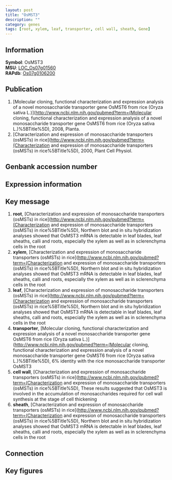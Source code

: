 ```yaml
---
layout: post
title: "OsMST3"
description: ""
category: genes
tags: [root, xylem, leaf, transporter, cell wall, sheath, Gene]
---
```


## Information
__Symbol__: OsMST3  
__MSU__: [LOC_Os07g01560](http://rice.plantbiology.msu.edu/cgi-bin/ORF_infopage.cgi?orf=LOC_Os07g01560)  
__RAPdb__: [Os07g0106200](http://rapdb.dna.affrc.go.jp/viewer/gbrowse_details/irgsp1?name=Os07g0106200)  

## Publication
1. [Molecular cloning, functional characterization and expression analysis of a novel monosaccharide transporter gene OsMST6 from rice (Oryza sativa L.)](http://www.ncbi.nlm.nih.gov/pubmed?term=(Molecular cloning, functional characterization and expression analysis of a novel monosaccharide transporter gene OsMST6 from rice (Oryza sativa L.)%5BTitle%5D), 2008, Planta.
2. [Characterization and expression of monosaccharide transporters (osMSTs) in rice](http://www.ncbi.nlm.nih.gov/pubmed?term=(Characterization and expression of monosaccharide transporters (osMSTs) in rice%5BTitle%5D), 2000, Plant Cell Physiol.

## Genbank accession number

## Expression information

## Key message
1. __root__, [Characterization and expression of monosaccharide transporters (osMSTs) in rice](http://www.ncbi.nlm.nih.gov/pubmed?term=(Characterization and expression of monosaccharide transporters (osMSTs) in rice%5BTitle%5D),  Northern blot and in situ hybridization analyses showed that OsMST3 mRNA is detectable in leaf blades, leaf sheaths, calli and roots, especially the xylem as well as in sclerenchyma cells in the root
2. __xylem__, [Characterization and expression of monosaccharide transporters (osMSTs) in rice](http://www.ncbi.nlm.nih.gov/pubmed?term=(Characterization and expression of monosaccharide transporters (osMSTs) in rice%5BTitle%5D),  Northern blot and in situ hybridization analyses showed that OsMST3 mRNA is detectable in leaf blades, leaf sheaths, calli and roots, especially the xylem as well as in sclerenchyma cells in the root
3. __leaf__, [Characterization and expression of monosaccharide transporters (osMSTs) in rice](http://www.ncbi.nlm.nih.gov/pubmed?term=(Characterization and expression of monosaccharide transporters (osMSTs) in rice%5BTitle%5D),  Northern blot and in situ hybridization analyses showed that OsMST3 mRNA is detectable in leaf blades, leaf sheaths, calli and roots, especially the xylem as well as in sclerenchyma cells in the root
4. __transporter__, [Molecular cloning, functional characterization and expression analysis of a novel monosaccharide transporter gene OsMST6 from rice (Oryza sativa L.)](http://www.ncbi.nlm.nih.gov/pubmed?term=(Molecular cloning, functional characterization and expression analysis of a novel monosaccharide transporter gene OsMST6 from rice (Oryza sativa L.)%5BTitle%5D), 6% identity with the rice monosaccharide transporter OsMST3
5. __cell wall__, [Characterization and expression of monosaccharide transporters (osMSTs) in rice](http://www.ncbi.nlm.nih.gov/pubmed?term=(Characterization and expression of monosaccharide transporters (osMSTs) in rice%5BTitle%5D),  These results suggested that OsMST3 is involved in the accumulation of monosaccharides required for cell wall synthesis at the stage of cell thickening
6. __sheath__, [Characterization and expression of monosaccharide transporters (osMSTs) in rice](http://www.ncbi.nlm.nih.gov/pubmed?term=(Characterization and expression of monosaccharide transporters (osMSTs) in rice%5BTitle%5D),  Northern blot and in situ hybridization analyses showed that OsMST3 mRNA is detectable in leaf blades, leaf sheaths, calli and roots, especially the xylem as well as in sclerenchyma cells in the root

## Connection

## Key figures


